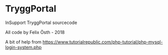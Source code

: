 # TryggPortal
InSupport TryggPortal sourcecode

All code by Felix Östh - 2018

A bit of help from https://www.tutorialrepublic.com/php-tutorial/php-mysql-login-system.php
